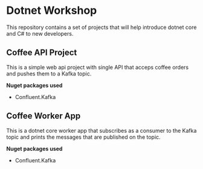 # Dotnet Workshop
This repository contains a set of projects that will help introduce dotnet core and C# to new developers.

## Coffee API Project
This is a simple web api project with single API that acceps coffee orders and pushes them to a Kafka topic.

**Nuget packages used**
- Confluent.Kafka

## Coffee Worker App
This is a dotnet core worker app that subscribes as a consumer to the Kafka topic and prints the messages that are published on the topic.

**Nuget packages used**
- Confluent.Kafka
